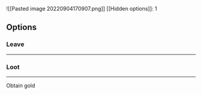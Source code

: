 ![[Pasted image 20220904170907.png]]
[[Hidden options]]: 1

## Options

### Leave
---


### Loot
---
Obtain gold